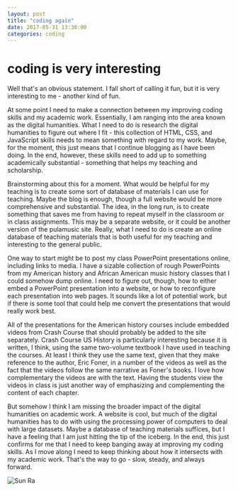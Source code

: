 ```yaml
---
layout: post
title: "coding again"
date: 2017-05-31 13:38:00
categories: coding
---
```


# coding is very interesting

Well that's an obvious statement. I fall short of calling it fun, but it is very interesting to me - another kind of fun.

At some point I need to make a connection between my improving coding skills and my academic work. Essentially, I am ranging into the area known as the digital humanities. What I need to do is research the digital humanities to figure out where I fit - this collection of HTML, CSS, and JavaScript skills needs to mean something with regard to my work. Maybe, for the moment, this just means that I continue blogging as I have been doing. In the end, however, these skills need to add up to something academically substantial - something that helps my teaching and scholarship.

Brainstorming about this for a moment. What would be helpful for my teaching is to create some sort of database of materials I can use for teaching. Maybe the blog is enough, though a full website would be more comprehensive and substantial. The idea, in the long run, is to create something that saves me from having to repeat myself in the classroom or in class assignments. This may be a separate website, or it could be another version of the pulamusic site. Really, what I need to do is create an online database of teaching materials that is both useful for my teaching and interesting to the general public.

One way to start might be to post my class PowerPoint presentations online, including links to media. I have a sizable collection of rough PowerPoints from my American history and African American music history classes that I could somehow dump online. I need to figure out, though, how to either embed a PowerPoint presentation into a website, or how to reconfigure each presentation into web pages. It sounds like a lot of potential work, but if there is some tool that could help me convert the presentations that would really work best.

All of the presentations for the American history courses include embedded videos from Crash Course that should probably be added to the site separately. Crash Course US History is particularly interesting because it is written, I think, using the same two-volume textbook I have used in teaching the courses. At least I think they use the same text, given that they make reference to the author, Eric Foner, in a number of the videos as well as the fact that the videos follow the same narrative as Foner's books. I love how complementary the videos are with the text. Having the students view the videos in class is just another way of emphasizing and complementing the content of each chapter.

But somehow I think I am missing the broader impact of the digital humanities on academic work. A website is cool, but much of the digital humanities has to do with using the processing power of computers to deal with large datasets. Maybe a database of teaching materials suffices, but I have a feeling that I am just hitting the tip of the iceberg. In the end, this just confirms for me that I need to keep banging away at improving my coding skills. As I move along I need to keep thinking about how it intersects with my academic work. That's the way to go - slow, steady, and always forward.

<img src="https://pulamusic.github.io/jekyll-base/media/150x219_SunRa_rollingstone_head.png" alt="Sun Ra">
